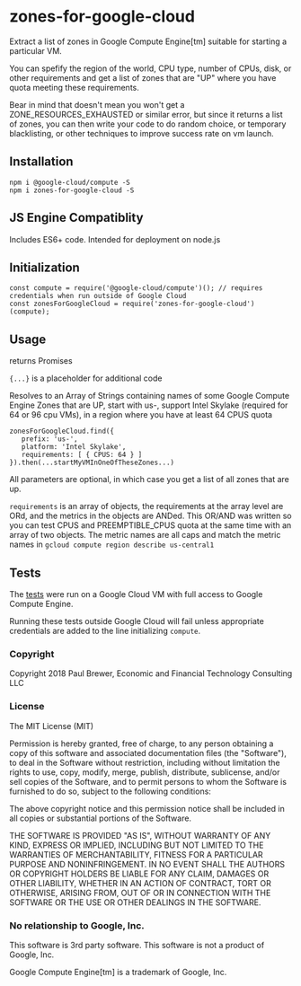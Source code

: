 # zones-for-google-cloud

Extract a list of zones in Google Compute Engine[tm] suitable for starting a particular VM.

You can spefify the region of the world, CPU type, number of CPUs, disk, or other requirements
and get a list of zones that are "UP" where you have quota meeting these requirements.

Bear in mind that doesn't mean you won't get a ZONE_RESOURCES_EXHAUSTED or similar error, but since
it returns a list of zones, you can then write your code to do random choice, or temporary blacklisting, or
other techniques to improve success rate on vm launch.

## Installation

    npm i @google-cloud/compute -S
	npm i zones-for-google-cloud -S

## JS Engine Compatiblity

Includes ES6+ code. Intended for deployment on node.js

## Initialization

	const compute = require('@google-cloud/compute')(); // requires credentials when run outside of Google Cloud 
	const zonesForGoogleCloud = require('zones-for-google-cloud')(compute);

## Usage

returns Promises

`{...}` is a placeholder for additional code 

Resolves to an Array of Strings containing  names of some Google Compute Engine Zones that 
are UP, start with us-, support Intel Skylake (required for 64 or 96 cpu VMs), in a region where 
you have at least 64 CPUS quota

    zonesForGoogleCloud.find({
	   prefix: 'us-',
	   platform: 'Intel Skylake',
	   requirements: [ { CPUS: 64 } ]
    }).then(...startMyVMInOneOfTheseZones...)

All parameters are optional, in which case you get a list of all zones that are up.

`requirements` is an array of objects, the requirements at the array level are ORd, and the metrics in the
objects are ANDed.  This OR/AND was written so you can test CPUS and PREEMPTIBLE_CPUS quota at the same time with an array
of two objects. The metric names are all caps and match the metric names in `gcloud compute region describe us-central1`

	
## Tests

The [tests](./working-tests.txt) were run on a Google Cloud VM with full access to Google Compute Engine.

Running these tests outside Google Cloud will fail unless appropriate credentials are added to the line initializing `compute`.

### Copyright

Copyright 2018 Paul Brewer, Economic and Financial Technology Consulting LLC

### License

The MIT License (MIT)

Permission is hereby granted, free of charge, to any person obtaining a copy of this software and associated documentation files (the "Software"), to deal in the Software without restriction, including without limitation the rights to use, copy, modify, merge, publish, distribute, sublicense, and/or sell copies of the Software, and to permit persons to whom the Software is furnished to do so, subject to the following conditions:

The above copyright notice and this permission notice shall be included in all copies or substantial portions of the Software.

THE SOFTWARE IS PROVIDED "AS IS", WITHOUT WARRANTY OF ANY KIND, EXPRESS OR IMPLIED, INCLUDING BUT NOT LIMITED TO THE WARRANTIES OF MERCHANTABILITY, FITNESS FOR A PARTICULAR PURPOSE AND NONINFRINGEMENT. IN NO EVENT SHALL THE AUTHORS OR COPYRIGHT HOLDERS BE LIABLE FOR ANY CLAIM, DAMAGES OR OTHER LIABILITY, WHETHER IN AN ACTION OF CONTRACT, TORT OR OTHERWISE, ARISING FROM, OUT OF OR IN CONNECTION WITH THE SOFTWARE OR THE USE OR OTHER DEALINGS IN THE SOFTWARE.

### No relationship to Google, Inc.

This software is 3rd party software. This software is not a product of Google, Inc.

Google Compute Engine[tm] is a trademark of Google, Inc.


